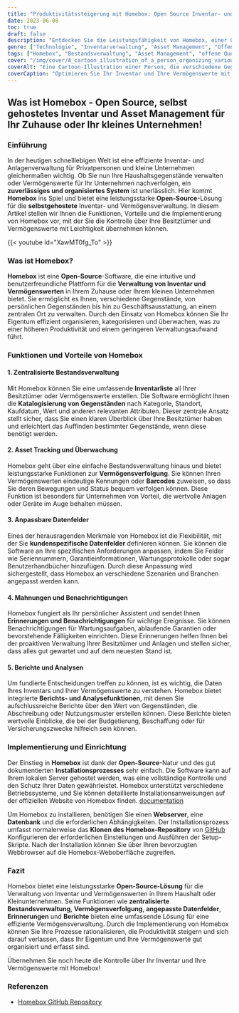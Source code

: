 ```yaml
---
title: "Produktivitätssteigerung mit Homebox: Open Source Inventar- und Anlagenverwaltung"
date: 2023-06-08
toc: true
draft: false
description: "Entdecken Sie die Leistungsfähigkeit von Homebox, einer Open-Source-Software für die effiziente Verwaltung von Inventar und Vermögenswerten, die die Produktivität in Ihrem Haushalt oder Ihrem kleinen Unternehmen steigert."
genre: ["Technologie", "Inventarverwaltung", "Asset Management", "Offene Quelle", "Produktivität", "Kleines Unternehmen", "Hausverwaltung", "Selbst gehostet", "Software", "Organisation"]
tags: ["Homebox", "Bestandsverwaltung", "Asset Management", "offene Quelle", "selbst gehostet", "Software", "Produktivität", "kleines Unternehmen", "Hausverwaltung", "Organisation", "zentrale Bestandsaufnahme", "Anlagenverfolgung", "benutzerdefinierte Datenfelder", "Mahnungen", "Berichterstattung", "Datenschutz", "Compliance", "staatliche Vorschriften", "Webserver", "Datenbank", "Installationsvorgang", "GitHub-Repository", "Datensicherheit", "Datenschutz", "Buchführung", "Datenschutz und Datensicherheit", "Installationsanweisungen", "Webschnittstelle", "Datenschutz", "Einhaltung der lokalen Gesetze"]
cover: "/img/cover/A_cartoon_illustration_of_a_person_organizing_various_items.png"
coverAlt: "Eine Cartoon-Illustration einer Person, die verschiedene Gegenstände mit der Homebox-Software organisiert."
coverCaption: "Optimieren Sie Ihr Inventar und Ihre Vermögenswerte mit Homebox und steigern Sie so Ihre Effizienz!"
---
```


## Was ist Homebox - Open Source, selbst gehostetes Inventar und Asset Management für Ihr Zuhause oder Ihr kleines Unternehmen!

### Einführung

In der heutigen schnelllebigen Welt ist eine effiziente Inventar- und Anlagenverwaltung für Privatpersonen und kleine Unternehmen gleichermaßen wichtig. Ob Sie nun Ihre Haushaltsgegenstände verwalten oder Vermögenswerte für Ihr Unternehmen nachverfolgen, ein **zuverlässiges und organisiertes System** ist unerlässlich. Hier kommt **Homebox** ins Spiel und bietet eine leistungsstarke **Open-Source**-Lösung für die **selbstgehostete** Inventar- und Vermögensverwaltung. In diesem Artikel stellen wir Ihnen die Funktionen, Vorteile und die Implementierung von Homebox vor, mit der Sie die Kontrolle über Ihre Besitztümer und Vermögenswerte mit Leichtigkeit übernehmen können.

{{< youtube id="XawMT0fg_To" >}}

### Was ist Homebox?

**Homebox** ist eine **Open-Source**-Software, die eine intuitive und benutzerfreundliche Plattform für die **Verwaltung von Inventar und Vermögenswerten** in Ihrem Zuhause oder Ihrem kleinen Unternehmen bietet. Sie ermöglicht es Ihnen, verschiedene Gegenstände, von persönlichen Gegenständen bis hin zu Geschäftsausstattung, an einem zentralen Ort zu verwalten. Durch den Einsatz von Homebox können Sie Ihr Eigentum effizient organisieren, kategorisieren und überwachen, was zu einer höheren Produktivität und einem geringeren Verwaltungsaufwand führt.

### Funktionen und Vorteile von Homebox

#### 1. Zentralisierte Bestandsverwaltung

Mit Homebox können Sie eine umfassende **Inventarliste** all Ihrer Besitztümer oder Vermögenswerte erstellen. Die Software ermöglicht Ihnen die **Katalogisierung von Gegenständen** nach Kategorie, Standort, Kaufdatum, Wert und anderen relevanten Attributen. Dieser zentrale Ansatz stellt sicher, dass Sie einen klaren Überblick über Ihre Besitztümer haben und erleichtert das Auffinden bestimmter Gegenstände, wenn diese benötigt werden.

#### 2. Asset Tracking und Überwachung

Homebox geht über eine einfache Bestandsverwaltung hinaus und bietet leistungsstarke Funktionen zur **Vermögensverfolgung**. Sie können Ihren Vermögenswerten eindeutige Kennungen oder **Barcodes** zuweisen, so dass Sie deren Bewegungen und Status bequem verfolgen können. Diese Funktion ist besonders für Unternehmen von Vorteil, die wertvolle Anlagen oder Geräte im Auge behalten müssen.

#### 3. Anpassbare Datenfelder

Eines der herausragenden Merkmale von Homebox ist die Flexibilität, mit der Sie **kundenspezifische Datenfelder** definieren können. Sie können die Software an Ihre spezifischen Anforderungen anpassen, indem Sie Felder wie Seriennummern, Garantieinformationen, Wartungsprotokolle oder sogar Benutzerhandbücher hinzufügen. Durch diese Anpassung wird sichergestellt, dass Homebox an verschiedene Szenarien und Branchen angepasst werden kann.

#### 4. Mahnungen und Benachrichtigungen

Homebox fungiert als Ihr persönlicher Assistent und sendet Ihnen **Erinnerungen und Benachrichtigungen** für wichtige Ereignisse. Sie können Benachrichtigungen für Wartungsaufgaben, ablaufende Garantien oder bevorstehende Fälligkeiten einrichten. Diese Erinnerungen helfen Ihnen bei der proaktiven Verwaltung Ihrer Besitztümer und Anlagen und stellen sicher, dass alles gut gewartet und auf dem neuesten Stand ist.

#### 5. Berichte und Analysen

Um fundierte Entscheidungen treffen zu können, ist es wichtig, die Daten Ihres Inventars und Ihrer Vermögenswerte zu verstehen. Homebox bietet integrierte **Berichts- und Analysefunktionen**, mit denen Sie aufschlussreiche Berichte über den Wert von Gegenständen, die Abschreibung oder Nutzungsmuster erstellen können. Diese Berichte bieten wertvolle Einblicke, die bei der Budgetierung, Beschaffung oder für Versicherungszwecke hilfreich sein können.

### Implementierung und Einrichtung

Der Einstieg in **Homebox** ist dank der **Open-Source**-Natur und des gut dokumentierten **Installationsprozesses** sehr einfach. Die Software kann auf Ihrem lokalen Server gehostet werden, was eine vollständige Kontrolle und den Schutz Ihrer Daten gewährleistet. Homebox unterstützt verschiedene Betriebssysteme, und Sie können detaillierte Installationsanweisungen auf der offiziellen Website von Homebox finden. [documentation](https://hay-kot.github.io/homebox/)

Um Homebox zu installieren, benötigen Sie einen **Webserver**, eine **Datenbank** und die erforderlichen Abhängigkeiten. Der Installationsprozess umfasst normalerweise das **Klonen des Homebox-Repository** von [GitHub](https://github.com/hay-kot/homebox) Konfigurieren der erforderlichen Einstellungen und Ausführen der Setup-Skripte. Nach der Installation können Sie über Ihren bevorzugten Webbrowser auf die Homebox-Weboberfläche zugreifen.

### Fazit

Homebox bietet eine leistungsstarke **Open-Source-Lösung** für die Verwaltung von Inventar und Vermögenswerten in Ihrem Haushalt oder Kleinunternehmen. Seine Funktionen wie **zentralisierte Bestandsverwaltung**, **Vermögensverfolgung**, **angepasste Datenfelder**, **Erinnerungen** und **Berichte** bieten eine umfassende Lösung für eine effiziente Vermögensverwaltung. Durch die Implementierung von Homebox können Sie Ihre Prozesse rationalisieren, die Produktivität steigern und sich darauf verlassen, dass Ihr Eigentum und Ihre Vermögenswerte gut organisiert und erfasst sind.

Übernehmen Sie noch heute die Kontrolle über Ihr Inventar und Ihre Vermögenswerte mit Homebox!

### Referenzen
- [Homebox GitHub Repository](https://hay-kot.github.io/homebox/)